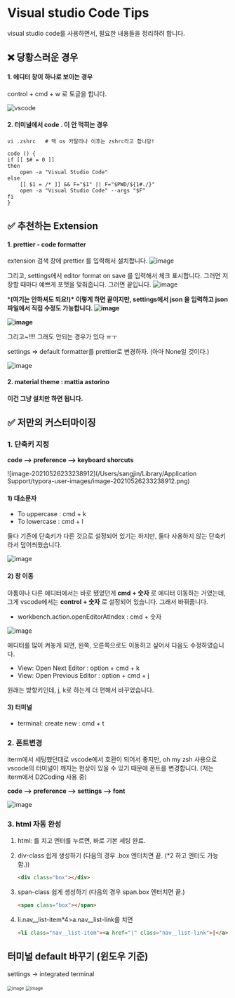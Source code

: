 # Visual studio Code Tips

visual studio code를 사용하면서, 필요한 내용들을 정리하려 합니다.



## ❌ 당황스러운 경우

#### 1. 에디터 창이 하나로 보이는 경우

control + cmd + w 로 토글을 합니다.



![vscode](https://user-images.githubusercontent.com/42775225/89252068-a8275100-d653-11ea-9ad7-eab2f298ef03.gif)





#### 2. 터미널에서 code . 이 안 먹히는 경우

```shell
vi .zshrc   # 맥 os 카탈리나 이후는 zshrc라고 합니당!
```

```shell
code () {
if [[ $# = 0 ]]
then
    open -a "Visual Studio Code"
else
    [[ $1 = /* ]] && F="$1" || F="$PWD/${1#./}"
    open -a "Visual Studio Code" --args "$F"
fi
}
```





## ✅ 추천하는 Extension

#### 1. prettier - code formatter

extension 검색 창에 prettier 를 입력해서 설치합니다. ![image](https://user-images.githubusercontent.com/42775225/87129880-fe130e00-c2cc-11ea-9cd0-9bec2721fadc.png)

그리고, settings에서 editor format on save 를 입력해서 체크 표시합니다. 그러면 저장할 때마다 예쁘게 포맷을 맞춰줍니다. 그러면 끝입니다. ![image](https://user-images.githubusercontent.com/42775225/87129850-f3f10f80-c2cc-11ea-8782-5bd1228d0f78.png)

***(여기는 안하셔도 되요!)\* 이렇게 하면 끝이지만, settings에서 json 을 입력하고 json파일에서 직접 수정도 가능합니다. ![image](https://user-images.githubusercontent.com/42775225/87130168-6f52c100-c2cd-11ea-8f32-d52ac2beb267.png)**

**![image](https://user-images.githubusercontent.com/42775225/87131042-cad17e80-c2ce-11ea-842d-980bb6a7795c.png)**



그리고~!!!! 그래도 안되는 경우가 있다 ㅠㅜ

settings => default formatter를 prettier로 변경하자. (아마 None일 것이다.)

![image](https://user-images.githubusercontent.com/42775225/119677153-6fbe6100-be79-11eb-9c0d-036a523effe9.png)









#### **2. material theme : mattia astorino**

**이건 그냥 설치만 하면 됩니다.**







## ✅ 저만의 커스터마이징

### 1. 단축키 지정

**code --> preference --> keyboard shorcuts**

![image-20210526233238912](/Users/sangjin/Library/Application Support/typora-user-images/image-20210526233238912.png)

#### 1) 대소문자

- To uppercase : cmd + k  
- To lowercase : cmd + l

둘다 기존에 단축키가 다른 것으로 설정되어 있기는 하지만, 둘다 사용하지 않는 단축키라서 덮어씌웠습니다.

![image](https://user-images.githubusercontent.com/42775225/89746797-a3044f00-daf6-11ea-9966-e8405d6d09e4.png)



#### 2) 창 이동

아톰이나 다른 에디터에서는 바로 됐었던게 **cmd + 숫자** 로 에디터 이동하는 거였는데, 그게 vscode에서는 **control + 숫자** 로 설정되어 있습니다. 그래서 바꿔줍니다.

- workbench.action.openEditorAtIndex : cmd + 숫자

![image](https://user-images.githubusercontent.com/42775225/89746783-954ec980-daf6-11ea-94e6-85306136f274.png)



에디터를 많이 켜놓게 되면, 왼쪽, 오른쪽으로도 이동하고 싶어서 다음도 수정하였습니다.

- View: Open Next Editor : option + cmd + k
- View: Open Previous Editor : option + cmd + j

원래는 방향키인데, j, k로 하는게 더 편해서 바꾸었습니다.



#### 3) 터미널

- terminal: create new : cmd + t



### 2. 폰트변경

iterm에서 세팅했던대로 vscode에서 호환이 되어서 좋지만, oh my zsh 사용으로 vscode의 터미널이 깨지는 현상이 있을 수 있기 때문에 폰트를 변경합니다. (저는 iterm에서 D2Coding 사용 중)

**code --> preference --> settings --> font**

![image](https://user-images.githubusercontent.com/42775225/90868193-75aa8180-e3d1-11ea-8023-c30b700c3e4b.png)



### 3. html 자동 완성

1. html: 를 치고 엔터를 누르면, 바로 기본 세팅 완료.

2. div-class 쉽게 생성하기 (다음의 경우 .box 엔터치면 끝. (\*2 하고 엔터도 가능함.))

   ```html
   <div class="box"></div>
   ```

3. span-class 쉽게 생성하기 (다음의 경우 span.box 엔터치면 끝.)

   ```html
   <span class="box"></span>
   ```

4. li.nav\_\_list-item\*4>a.nav\_\_list-link를 치면

   ```html
   <li class="nav__list-item"><a href="|" class="nav__list-link">|</a></li>
   ```

   





## 터미널 default 바꾸기 (윈도우 기준)

settings -> integrated terminal

<img src="https://user-images.githubusercontent.com/42775225/104085430-ba588b80-5292-11eb-8fe3-dd61ff4c2d10.png" alt="image" style="zoom:67%;" />

<img src="https://user-images.githubusercontent.com/42775225/104085449-d9571d80-5292-11eb-9dcc-add027775898.png" alt="image" style="zoom:70%;" />